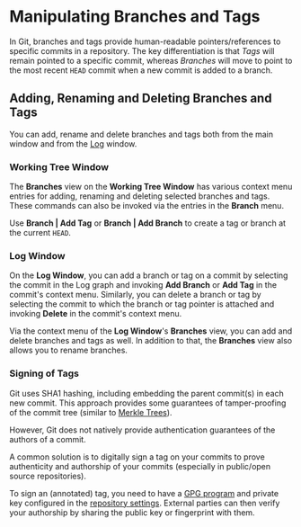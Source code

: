 # Manipulating Branches and Tags

In Git, branches and tags provide human-readable pointers/references to specific commits in a repository.
The key differentiation is that *Tags* will remain pointed to a specific commit, whereas *Branches* will move to point to the most recent `HEAD` commit when a new commit is added to a branch.

## Adding, Renaming and Deleting Branches and Tags

You can add, rename and delete branches and tags both from the main window and from the [Log](../Log.md) window.

### Working Tree Window

The **Branches** view on the **Working Tree Window** has various context menu entries for adding, renaming and deleting selected branches and tags.
These commands can also be invoked via the entries in the **Branch** menu.

Use **Branch \| Add Tag** or **Branch \| Add Branch** to create a tag or branch at the current `HEAD`.

### Log Window

On the **Log Window**, you can add a branch or tag on a commit by selecting the commit in the Log graph and invoking **Add Branch** or **Add Tag** in the commit's context menu.
Similarly, you can delete a branch or tag by selecting the commit to which the branch or tag pointer is attached and invoking **Delete** in the commit's context menu.

Via the context menu of the **Log Window**'s **Branches** view, you can add and delete branches and tags as well.
In addition to that, the **Branches** view also allows you to rename branches.

### Signing of Tags

Git uses SHA1 hashing, including embedding the parent commit(s) in each new commit.
This approach provides some guarantees of tamper-proofing of the commit tree (similar to [Merkle Trees](https://en.wikipedia.org/wiki/Merkle_tree)).

However, Git does not natively provide authentication guarantees of the authors of a commit.

A common solution is to digitally sign a tag on your commits to prove authenticity and authorship of your commits (especially in public/open source repositories).

To sign an (annotated) tag, you need to have a [GPG program](https://en.wikipedia.org/wiki/GNU_Privacy_Guard) and private key configured in the [repository settings](../Repository/Repository-Settings.md).
External parties can then verify your authorship by sharing the public key or fingerprint with them.

